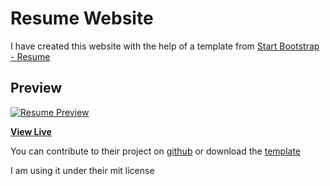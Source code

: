 # Resume Website
I have created this website with the help of a template from [Start Bootstrap - Resume](https://startbootstrap.com/template-overviews/resume/)

## Preview

[![Resume Preview](https://theheuman.github.io/img/website-preview.png)](https://blackrockdigital.github.io/startbootstrap-resume/)

**[View Live](https://theheuman.github.io/index.html)**

You can contribute to their project on [github](https://github.com/BlackrockDigital/startbootstrap-resume) or download the [template](https://startbootstrap.com/template-overviews/resume/)

I am using it under their mit license